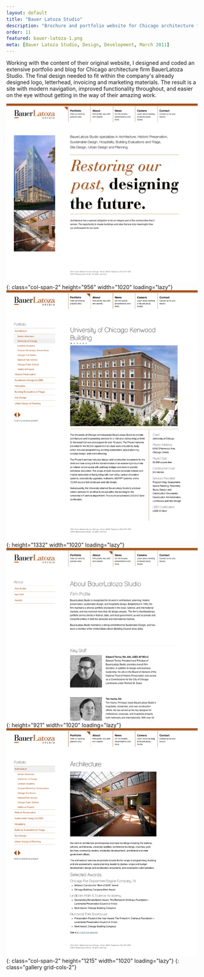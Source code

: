 ```yaml
---
layout: default
title: "Bauer Latoza Studio"
description: "Brochure and portfolio website for Chicago architecture firm specializing in historic preservation."
order: 11
featured: bauer-latoza-1.png
meta: [Bauer Latoza Studio, Design, Development, March 2011]
---
```


Working with the content of their original website, I designed and coded an extensive portfolio and blog for Chicago architecture firm BauerLatoza Studio. The final design needed to fit within the company's already designed logo, letterhead, invoicing and marketing materials. The result is a site with modern navigation, improved functionality throughout, and easier on the eye without getting in the way of their amazing work.

![Bauer Latoza Studio 1](/images/projects/bauer-latoza-1.png){: class="col-span-2" height="956" width="1020" loading="lazy"}
![Bauer Latoza Studio 2](/images/projects/bauer-latoza-3.png){: height="1332" width="1020" loading="lazy"}
![Bauer Latoza Studio 3](/images/projects/bauer-latoza-4.png){: height="921" width="1020" loading="lazy"}
![Bauer Latoza Studio 4](/images/projects/bauer-latoza-2.png){: class="col-span-2" height="1215" width="1020" loading="lazy"}
{: class="gallery grid-cols-2"}
